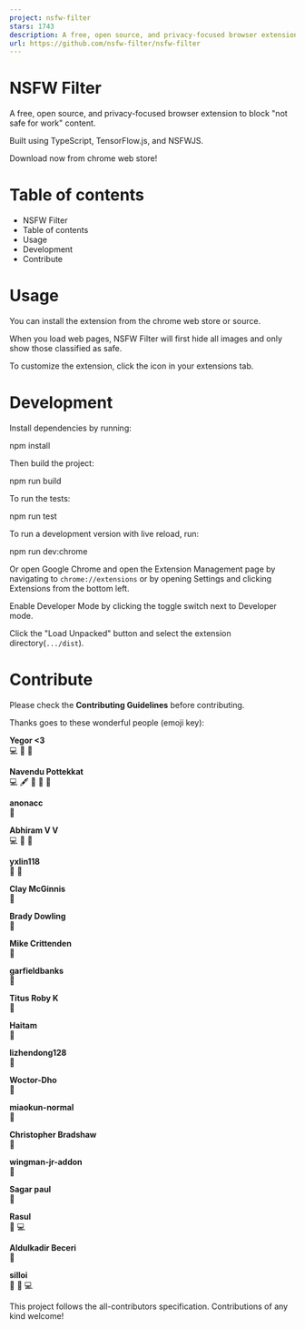 ```yaml
---
project: nsfw-filter
stars: 1743
description: A free, open source, and privacy-focused browser extension to block “not safe for work” content built using TypeScript and TensorFlow.js.
url: https://github.com/nsfw-filter/nsfw-filter
---
```


NSFW Filter
===========

A free, open source, and privacy-focused browser extension to block "not safe for work" content.

Built using TypeScript, TensorFlow.js, and NSFWJS.

Download now from chrome web store!

Table of contents
=================

-   NSFW Filter
-   Table of contents
-   Usage
-   Development
-   Contribute

Usage
=====

You can install the extension from the chrome web store or source.

When you load web pages, NSFW Filter will first hide all images and only show those classified as safe.

To customize the extension, click the icon in your extensions tab.

Development
===========

Install dependencies by running:

npm install

Then build the project:

npm run build

To run the tests:

npm run test

To run a development version with live reload, run:

npm run dev:chrome

Or open Google Chrome and open the Extension Management page by navigating to `chrome://extensions` or by opening Settings and clicking Extensions from the bottom left.

Enable Developer Mode by clicking the toggle switch next to Developer mode.

Click the "Load Unpacked" button and select the extension directory(`.../dist`).

Contribute
==========

Please check the **Contributing Guidelines** before contributing.

Thanks goes to these wonderful people (emoji key):

  
**Yegor <3**  
💻 🎨 🤔

  
**Navendu Pottekkat**  
💻 🖋 📖 🎨 🤔

  
**anonacc**  
🐛

  
**Abhiram V V**  
💻 🐛 🤔

  
**yxlin118**  
🐛 🤔

  
**Clay McGinnis**  
👀

  
**Brady Dowling**  
🤔

  
**Mike Crittenden**  
📖

  
**garfieldbanks**  
🐛

  
**Titus Roby K**  
🐛

  
**Haitam**  
🐛

  
**lizhendong128**  
🐛

  
**Woctor-Dho**  
🤔

  
**miaokun-normal**  
🐛

  
**Christopher Bradshaw**  
🐛

  
**wingman-jr-addon**  
🤔

  
**Sagar paul**  
📖

  
**Rasul**  
🐛 💻

  
**Aldulkadir Beceri**  
🐛

  
**silloi**  
🤔 🐛 💻

This project follows the all-contributors specification. Contributions of any kind welcome!
